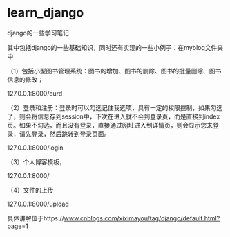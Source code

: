 # learn_django
django的一些学习笔记

其中包括django的一些基础知识，同时还有实现的一些小例子：在myblog文件夹中
<p></p>
（1）包括小型图书管理系统：图书的增加、图书的删除、图书的批量删除、图书信息的修改；
<p>127.0.0.1:8000/curd</p>
（2）登录和注册：登录时可以勾选记住我选项，具有一定的权限控制，如果勾选了，则会将信息存到session中，下次在进入就不会到登录页，而是直接到index页。如果不勾选，而且没有登录，直接通过网址进入到详情页，则会显示您未登录，请先登录，然后跳转到登录页面。
<p>127.0.0.1:8000/login</p>
（3）个人博客模板，
<p>127.0.0.1:8000/</p>
（4）文件的上传
<p>127.0.0.1:8000/upload</p>

具体讲解位于https://www.cnblogs.com/xiximayou/tag/django/default.html?page=1
